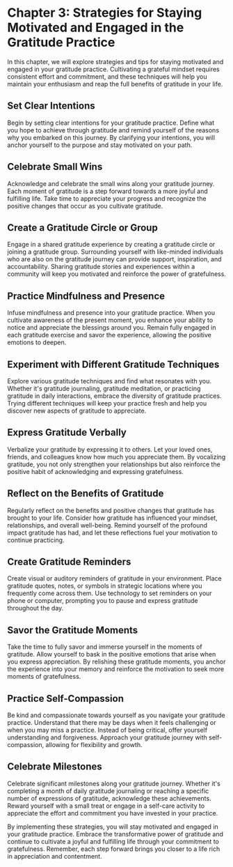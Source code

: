 Chapter 3: Strategies for Staying Motivated and Engaged in the Gratitude Practice
=================================================================================

In this chapter, we will explore strategies and tips for staying motivated and engaged in your gratitude practice. Cultivating a grateful mindset requires consistent effort and commitment, and these techniques will help you maintain your enthusiasm and reap the full benefits of gratitude in your life.

**Set Clear Intentions**
------------------------

Begin by setting clear intentions for your gratitude practice. Define what you hope to achieve through gratitude and remind yourself of the reasons why you embarked on this journey. By clarifying your intentions, you will anchor yourself to the purpose and stay motivated on your path.

**Celebrate Small Wins**
------------------------

Acknowledge and celebrate the small wins along your gratitude journey. Each moment of gratitude is a step forward towards a more joyful and fulfilling life. Take time to appreciate your progress and recognize the positive changes that occur as you cultivate gratitude.

**Create a Gratitude Circle or Group**
--------------------------------------

Engage in a shared gratitude experience by creating a gratitude circle or joining a gratitude group. Surrounding yourself with like-minded individuals who are also on the gratitude journey can provide support, inspiration, and accountability. Sharing gratitude stories and experiences within a community will keep you motivated and reinforce the power of gratefulness.

**Practice Mindfulness and Presence**
-------------------------------------

Infuse mindfulness and presence into your gratitude practice. When you cultivate awareness of the present moment, you enhance your ability to notice and appreciate the blessings around you. Remain fully engaged in each gratitude exercise and savor the experience, allowing the positive emotions to deepen.

**Experiment with Different Gratitude Techniques**
--------------------------------------------------

Explore various gratitude techniques and find what resonates with you. Whether it's gratitude journaling, gratitude meditation, or practicing gratitude in daily interactions, embrace the diversity of gratitude practices. Trying different techniques will keep your practice fresh and help you discover new aspects of gratitude to appreciate.

**Express Gratitude Verbally**
------------------------------

Verbalize your gratitude by expressing it to others. Let your loved ones, friends, and colleagues know how much you appreciate them. By vocalizing gratitude, you not only strengthen your relationships but also reinforce the positive habit of acknowledging and expressing gratefulness.

**Reflect on the Benefits of Gratitude**
----------------------------------------

Regularly reflect on the benefits and positive changes that gratitude has brought to your life. Consider how gratitude has influenced your mindset, relationships, and overall well-being. Remind yourself of the profound impact gratitude has had, and let these reflections fuel your motivation to continue practicing.

**Create Gratitude Reminders**
------------------------------

Create visual or auditory reminders of gratitude in your environment. Place gratitude quotes, notes, or symbols in strategic locations where you frequently come across them. Use technology to set reminders on your phone or computer, prompting you to pause and express gratitude throughout the day.

**Savor the Gratitude Moments**
-------------------------------

Take the time to fully savor and immerse yourself in the moments of gratitude. Allow yourself to bask in the positive emotions that arise when you express appreciation. By relishing these gratitude moments, you anchor the experience into your memory and reinforce the motivation to seek more moments of gratefulness.

**Practice Self-Compassion**
----------------------------

Be kind and compassionate towards yourself as you navigate your gratitude practice. Understand that there may be days when it feels challenging or when you may miss a practice. Instead of being critical, offer yourself understanding and forgiveness. Approach your gratitude journey with self-compassion, allowing for flexibility and growth.

**Celebrate Milestones**
------------------------

Celebrate significant milestones along your gratitude journey. Whether it's completing a month of daily gratitude journaling or reaching a specific number of expressions of gratitude, acknowledge these achievements. Reward yourself with a small treat or engage in a self-care activity to appreciate the effort and commitment you have invested in your practice.

By implementing these strategies, you will stay motivated and engaged in your gratitude practice. Embrace the transformative power of gratitude and continue to cultivate a joyful and fulfilling life through your commitment to gratefulness. Remember, each step forward brings you closer to a life rich in appreciation and contentment.
